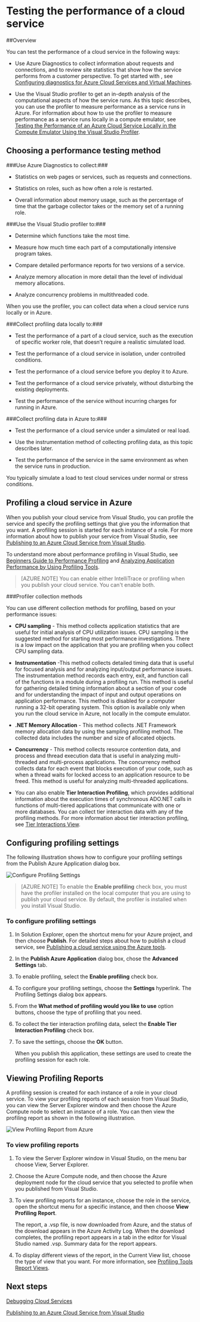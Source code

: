 <properties 
   pageTitle="Testing the performance of a cloud service | Microsoft Azure"
   description="Test the performance of a cloud service using the Visual Studio profiler"
   services="visual-studio-online"
   documentationCenter="n/a"
   authors="TomArcher"
   manager="douge"
   editor="" />
<tags 
   ms.service="visual-studio-online"
   ms.devlang="multiple"
   ms.topic="article"
   ms.tgt_pltfrm="multiple"
   ms.workload="na"
   ms.date="04/18/2016"
   ms.author="tarcher" />


# Testing the performance of a cloud service 

##Overview

You can test the performance of a cloud service in the following ways:

- Use Azure Diagnostics to collect information about requests and connections, and to review site statistics that show how the service performs from a customer perspective. To get started with , see [Configuring diagnostics for Azure Cloud Services and Virtual Machines]( http://go.microsoft.com/fwlink/p/?LinkId=623009).

- Use the Visual Studio profiler to get an in-depth analysis of the computational aspects of how the service runs. As this topic describes, you can use the profiler to measure performance as a service runs in Azure. For information about how to use the profiler to measure performance as a service runs locally in a compute emulator, see [Testing the Performance of an Azure Cloud Service Locally in the Compute Emulator Using the Visual Studio Profiler](http://go.microsoft.com/fwlink/p/?LinkId=262845).



## Choosing a performance testing method

###Use Azure Diagnostics to collect:###

- Statistics on web pages or services, such as requests and connections.

- Statistics on roles, such as how often a role is restarted.

- Overall information about memory usage, such as the percentage of time that the garbage collector takes or the memory set of a running role.

###Use the Visual Studio profiler to:###

- Determine which functions take the most time.

- Measure how much time each part of a computationally intensive program takes.

- Compare detailed performance reports for two versions of a service.

- Analyze memory allocation in more detail than the level of individual memory allocations.

- Analyze concurrency problems in multithreaded code.

When you use the profiler, you can collect data when a cloud service runs locally or in Azure.

###Collect profiling data locally to:###

- Test the performance of a part of a cloud service, such as the execution of specific worker role, that doesn’t require a realistic simulated load.

- Test the performance of a cloud service in isolation, under controlled conditions.

- Test the performance of a cloud service before you deploy it to Azure.

- Test the performance of a cloud service privately, without disturbing the existing deployments.

- Test the performance of the service without incurring charges for running in Azure.

###Collect profiling data in Azure to:###

- Test the performance of a cloud service under a simulated or real load.

- Use the instrumentation method of collecting profiling data, as this topic describes later.

- Test the performance of the service in the same environment as when the service runs in production.

You typically simulate a load to test cloud services under normal or stress conditions.

## Profiling a cloud service in Azure

When you publish your cloud service from Visual Studio, you can profile the service and specify the profiling settings that give you the information that you want. A profiling session is started for each instance of a role. For more information about how to publish your service from Visual Studio, see [Publishing to an Azure Cloud Service from Visual Studio](https://msdn.microsoft.com/library/azure/ee460772.aspx).

To understand more about performance profiling in Visual Studio, see [Beginners Guide to Performance Profiling](https://msdn.microsoft.com/library/azure/ms182372.aspx) and [Analyzing Application Performance by Using Profiling Tools](https://msdn.microsoft.com/library/azure/z9z62c29.aspx).

>[AZURE.NOTE] You can enable either IntelliTrace or profiling when you publish your cloud service. You can't enable both.

###Profiler collection methods

You can use different collection methods for profiling, based on your performance issues:

- **CPU sampling** - This method collects application statistics that are useful for initial analysis of CPU utilization issues. CPU sampling is the suggested method for starting most performance investigations. There is a low impact on the application that you are profiling when you collect CPU sampling data.

- **Instrumentation** -This method collects detailed timing data that is useful for focused analysis and for analyzing input/output performance issues. The instrumentation method records each entry, exit, and function call of the functions in a module during a profiling run. This method is useful for gathering detailed timing information about a section of your code and for understanding the impact of input and output operations on application performance. This method is disabled for a computer running a 32-bit operating system. This option is available only when you run the cloud service in Azure, not locally in the compute emulator.

- **.NET Memory Allocation** - This method collects .NET Framework memory allocation data by using the sampling profiling method. The collected data includes the number and size of allocated objects.

- **Concurrency** - This method collects resource contention data, and process and thread execution data that is useful in analyzing multi-threaded and multi-process applications. The concurrency method collects data for each event that blocks execution of your code, such as when a thread waits for locked access to an application resource to be freed. This method is useful for analyzing multi-threaded applications.

- You can also enable **Tier Interaction Profiling**, which provides additional information about the execution times of synchronous ADO.NET calls in functions of multi-tiered applications that communicate with one or more databases. You can collect tier interaction data with any of the profiling methods. For more information about tier interaction profiling, see [Tier Interactions View](https://msdn.microsoft.com/library/azure/dd557764.aspx).

## Configuring profiling settings

The following illustration shows how to configure your profiling settings from the Publish Azure Application dialog box.

![Configure Profiling Settings](./media/vs-azure-tools-performance-profiling-cloud-services/IC526984.png)

>[AZURE.NOTE] To enable the **Enable profiling** check box, you must have the profiler installed on the local computer that you are using to publish your cloud service. By default, the profiler is installed when you install Visual Studio.

### To configure profiling settings

1. In Solution Explorer, open the shortcut menu for your Azure project, and then choose **Publish**. For detailed steps about how to publish a cloud service, see [Publishing a cloud service using the Azure tools](http://go.microsoft.com/fwlink/p?LinkId=623012).

1. In the **Publish Azure Application** dialog box, chose the **Advanced Settings** tab.

1. To enable profiling, select the **Enable profiling** check box.

1. To configure your profiling settings, choose the **Settings** hyperlink. The Profiling Settings dialog box appears.

1. From the **What method of profiling would you like to use** option buttons, choose the type of profiling that you need.

1. To collect the tier interaction profiling data, select the **Enable Tier Interaction Profiling** check box.

1. To save the settings, choose the **OK** button.

    When you publish this application, these settings are used to create the profiling session for each role.

## Viewing Profiling Reports

A profiling session is created for each instance of a role in your cloud service. To view your profiling reports of each session from Visual Studio, you can view the Server Explorer window and then choose the Azure Compute node to select an instance of a role. You can then view the profiling report as shown in the following illustration.

![View Profiling Report from Azure](./media/vs-azure-tools-performance-profiling-cloud-services/IC748914.png)

### To view profiling reports

1. To view the Server Explorer window in Visual Studio, on the menu bar choose View, Server Explorer.

1. Choose the Azure Compute node, and then choose the Azure deployment node for the cloud service that you selected to profile when you published from Visual Studio.

1. To view profiling reports for an instance, choose the role in the service, open the shortcut menu for a specific instance, and then choose **View Profiling Report**.

    The report, a .vsp file, is now downloaded from Azure, and the status of the download appears in the  Azure Activity Log. When the download completes, the profiling report appears in a tab in the editor for Visual Studio named <Role name>_<Instance Number>_<identifier>.vsp. Summary data for the report appears.

1. To display different views of the report, in the Current View list, choose the type of view that you want. For more information, see [Profiling Tools Report Views](https://msdn.microsoft.com/library/azure/bb385755.aspx).

## Next steps

[Debugging Cloud Services](https://msdn.microsoft.com/library/azure/ee405479.aspx)

[Publishing to an Azure Cloud Service from Visual Studio](https://msdn.microsoft.com/library/azure/ee460772.aspx)

